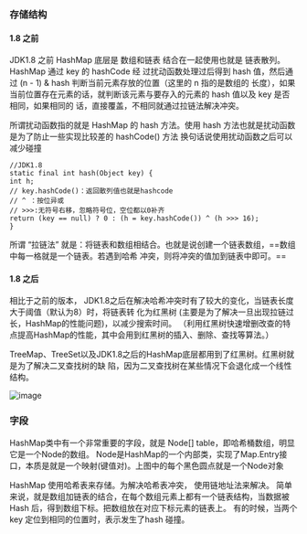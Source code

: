 ### 存储结构

#### 1.8 之前
JDK1.8 之前 HashMap 底层是 数组和链表 结合在一起使用也就是 链表散列。HashMap 通过 key 的 hashCode 经
过扰动函数处理过后得到 hash 值，然后通过  (n - 1) & hash 判断当前元素存放的位置（这里的 n 指的是数组的
长度），如果当前位置存在元素的话，就判断该元素与要存入的元素的 hash 值以及 key 是否相同，如果相同的
话，直接覆盖，不相同就通过拉链法解决冲突。

所谓扰动函数指的就是 HashMap 的 hash 方法。使用 hash 方法也就是扰动函数是为了防止一些实现比较差的
hashCode() 方法 换句话说使用扰动函数之后可以减少碰撞

```
//JDK1.8 
static final int hash(Object key) {
int h;
// key.hashCode()：返回散列值也就是hashcode
// ^ ：按位异或
// >>>:无符号右移，忽略符号位，空位都以0补齐
return (key == null) ? 0 : (h = key.hashCode()) ^ (h >>> 16);
}

```

所谓 “拉链法” 就是：将链表和数组相结合。也就是说创建一个链表数组，==数组中每一格就是一个链表。若遇到哈希
冲突，则将冲突的值加到链表中即可。==

#### 1.8 之后

相比于之前的版本， JDK1.8之后在解决哈希冲突时有了较大的变化，当链表长度大于阈值（默认为8）时，将链表转
化为红黑树 (主要是为了解决一旦出现拉链过长，HashMap的性能问题)，以减少搜索时间。 （利用红黑树快速增删改查的特点提高HashMap的性能，其中会用到红黑树的插入、删除、查找等算法。）

TreeMap、TreeSet以及JDK1.8之后的HashMap底层都用到了红黑树。红黑树就是为了解决二叉查找树的缺
陷，因为二叉查找树在某些情况下会退化成一个线性结构。

![image](https://pic1.zhimg.com/80/8db4a3bdfb238da1a1c4431d2b6e075c_720w.png) 

### 字段
HashMap类中有一个非常重要的字段，就是 Node[] table，即哈希桶数组，明显它是一个Node的数组。
Node是HashMap的一个内部类，实现了Map.Entry接口，本质是就是一个映射(键值对)。上图中的每个黑色圆点就是一个Node对象

HashMap 使用哈希表来存储。为解决哈希表冲突， 使用链地址法来解决。 简单来说，就是数组加链表的结合，在每个数组元素上都有一个链表结构，当数据被Hash 后，得到数组下标。把数组放在对应下标元素的链表上。 有的时候，当两个key 定位到相同的位置时，表示发生了hash 碰撞。 